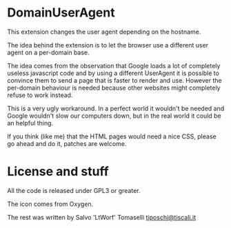 DomainUserAgent
===============

This extension changes the user agent depending on the hostname.

The idea behind the extension is to let the browser use a different user agent
on a per-domain base.

The idea comes from the observation that Google loads a lot of completely
useless javascript code and by using a different UserAgent it is possible to
convince them to send a page that is faster to render and use. However the
per-domain behaviour is needed because other websites might completely refuse
to work instead.

This is a very ugly workaround. In a perfect world it wouldn't be needed and
Google wouldn't slow our computers down, but in the real world it could be
an helpful thing.

If you think (like me) that the HTML pages would need a nice CSS, please go
ahead and do it, patches are welcome.

License and stuff
=================
All the code is released under GPL3 or greater.

The icon comes from Oxygen.

The rest was written by Salvo 'LtWorf' Tomaselli <tiposchi@tiscali.it>
